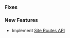 ### Fixes

### New Features

- Implement [Site Routes API](https://developer.bigcommerce.com/api-reference/264af6ae04399-get-a-site-s-routes)